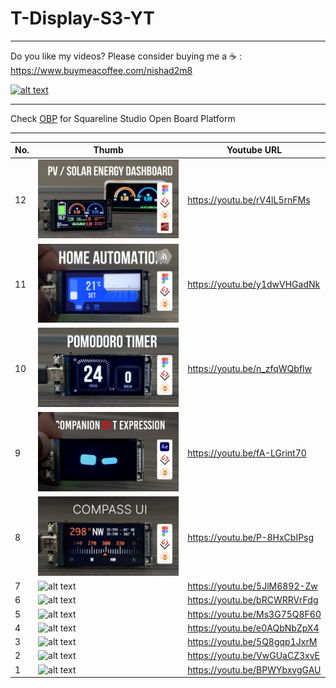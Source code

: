 # T-Display-S3-YT
---
Do you like my videos? Please consider buying me a ☕ :
https://www.buymeacoffee.com/nishad2m8

[![alt text](<00-Assets/buy me coffee.gif>)](https://www.buymeacoffee.com/nishad2m8)

---

Check [OBP](https://github.com/nishad2m8/Squareline-OBP) for Squareline Studio Open Board Platform

---

| No.  | Thumb | Youtube URL |
| ------|-----|----------|
| 12 | ![alt text](<00-Assets/12-PV Solar energy dashboard on lilygo T-Display S3 esp32.jpg>)  | https://youtu.be/rV4lL5rnFMs|
| 11 | ![alt text](<00-Assets/11-Home automation dashboard controller.jpg>)  | https://youtu.be/y1dwVHGadNk|
| 10 | ![alt text](<00-Assets/10-esp32 Pomodoro timer.jpg>)  | https://youtu.be/n_zfqWQbfIw|
| 9 | ![alt text](<00-Assets/09-companion bot.jpg>)  | https://youtu.be/fA-LGrint70|
| 8 | ![alt text](<00-Assets/08-Compass UI on ESP32 T-Display S3.jpg>) | https://youtu.be/P-8HxCbIPsg|
| 7 | ![alt text](<00-Assets/07-Moon Phase Clock ESP32.jpg>) | https://youtu.be/5JlM6892-Zw|
| 6 | ![alt text](00-Assets/06-Auto-Guage.jpg) | https://youtu.be/bRCWRRVrFdg|
| 5 | ![alt text](00-Assets/05-Nixie-Clock.jpg) |https://youtu.be/Ms3G75Q8F60|
| 4 | ![alt text](00-Assets/04-Digital-Price-Tag.jpg) | https://youtu.be/e0AQbNbZpX4 |
| 3 | ![alt text](00-Assets/03-Vintage-Mac-Style-Calculator.jpg) | https://youtu.be/5Q8gqp1JxrM|
| 2 | ![alt text](00-Assets/02-Casio-Style-World-Clock.jpg)  | https://youtu.be/VwGUaCZ3xvE|
| 1 | ![alt text](00-Assets/01-Strawberry-Clock.jpg)  | https://youtu.be/BPWYbxvgGAU |

<!-- | No | Thumb  | URL |  -->